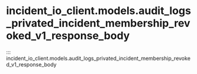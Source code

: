 # incident_io_client.models.audit_logs_privated_incident_membership_revoked_v1_response_body

::: incident_io_client.models.audit_logs_privated_incident_membership_revoked_v1_response_body